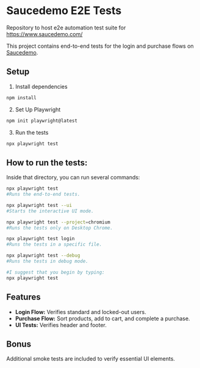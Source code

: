 # Saucedemo E2E Tests
Repository to host e2e automation test suite for https://www.saucedemo.com/


This project contains end-to-end tests for the login and purchase flows on [Saucedemo](https://www.saucedemo.com/).

## Setup

1. Install dependencies

```bash
npm install
```

2. Set Up Playwright
```bash
npm init playwright@latest
```

3. Run the tests
```bash
npx playwright test
```

## How to run the tests:

Inside that directory, you can run several commands:
```bash
npx playwright test
#Runs the end-to-end tests.

npx playwright test --ui
#Starts the interactive UI mode.

npx playwright test --project=chromium
#Runs the tests only on Desktop Chrome.

npx playwright test login
#Runs the tests in a specific file.

npx playwright test --debug
#Runs the tests in debug mode.

#I suggest that you begin by typing:
npx playwright test

```
## Features
- **Login Flow:** Verifies standard and locked-out users.
- **Purchase Flow:** Sort products, add to cart, and complete a purchase.
- **UI Tests:** Verifies header and footer.

## Bonus
Additional smoke tests are included to verify essential UI elements.
